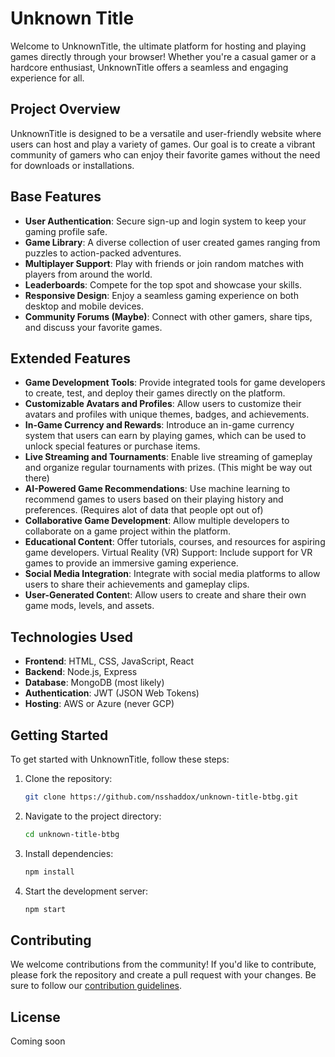 # Unknown Title

Welcome to UnknownTitle, the ultimate platform for hosting and playing games directly through your browser! Whether you're a casual gamer or a hardcore enthusiast, UnknownTitle offers a seamless and engaging experience for all.

## Project Overview

UnknownTitle is designed to be a versatile and user-friendly website where users can host and play a variety of games. Our goal is to create a vibrant community of gamers who can enjoy their favorite games without the need for downloads or installations.

## Base Features

- **User Authentication**: Secure sign-up and login system to keep your gaming profile safe.
- **Game Library**: A diverse collection of user created games ranging from puzzles to action-packed adventures. 
- **Multiplayer Support**: Play with friends or join random matches with players from around the world.
- **Leaderboards**: Compete for the top spot and showcase your skills.
- **Responsive Design**: Enjoy a seamless gaming experience on both desktop and mobile devices.
- **Community Forums (Maybe)**: Connect with other gamers, share tips, and discuss your favorite games.

## Extended Features

- **Game Development Tools**: Provide integrated tools for game developers to create, test, and deploy their games directly on the platform.
- **Customizable Avatars and Profiles**: Allow users to customize their avatars and profiles with unique themes, badges, and achievements.
- **In-Game Currency and Rewards**: Introduce an in-game currency system that users can earn by playing games, which can be used to unlock special features or purchase items.
- **Live Streaming and Tournaments**: Enable live streaming of gameplay and organize regular tournaments with prizes. (This might be way out there)
- **AI-Powered Game Recommendations**: Use machine learning to recommend games to users based on their playing history and preferences. (Requires alot of data that people opt out of)
- **Collaborative Game Development**: Allow multiple developers to collaborate on a game project within the platform.
- **Educational Content**: Offer tutorials, courses, and resources for aspiring game developers.
Virtual Reality (VR) Support: Include support for VR games to provide an immersive gaming experience.
- **Social Media Integration**: Integrate with social media platforms to allow users to share their achievements and gameplay clips.
- **User-Generated Conten**t: Allow users to create and share their own game mods, levels, and assets.

## Technologies Used

- **Frontend**: HTML, CSS, JavaScript, React
- **Backend**: Node.js, Express
- **Database**: MongoDB (most likely)
- **Authentication**: JWT (JSON Web Tokens)
- **Hosting**: AWS or Azure (never GCP)

## Getting Started

To get started with UnknownTitle, follow these steps:

1. Clone the repository:
    ```sh
    git clone https://github.com/nsshaddox/unknown-title-btbg.git
    ```
2. Navigate to the project directory:
    ```sh
    cd unknown-title-btbg
    ```
3. Install dependencies:
    ```sh
    npm install
    ```
4. Start the development server:
    ```sh
    npm start
    ```

## Contributing

We welcome contributions from the community! If you'd like to contribute, please fork the repository and create a pull request with your changes. Be sure to follow our [contribution guidelines](CONTRIBUTING.md).

## License

Coming soon
